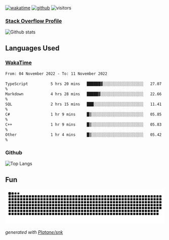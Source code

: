 [![wakatime](https://wakatime.com/badge/user/82c377cd-a54c-404c-b7df-177b313ca539.svg)](https://wakatime.com/@82c377cd-a54c-404c-b7df-177b313ca539)
[![github](https://img.shields.io/github/followers/xinthose?logo=github&style=plastic)](https://github.com/alanhamlett?tab=followers)
![visitors](https://visitor-badge.glitch.me/badge?page_id=xinthose&left_color=green&right_color=red)
### [Stack Overflow Profile](https://stackoverflow.com/users/4056146/xinthose)

![Github stats](https://github-readme-stats.vercel.app/api?username=xinthose&show_icons=true&theme=radical&count_private=true)

## Languages Used

### [WakaTime](https://wakatime.com/)
<!--START_SECTION:waka-->

```text
From: 04 November 2022 - To: 11 November 2022

TypeScript          5 hrs 20 mins   ██████▓░░░░░░░░░░░░░░░░░░   27.07 %
Markdown            4 hrs 28 mins   █████▓░░░░░░░░░░░░░░░░░░░   22.66 %
SQL                 2 hrs 15 mins   ███░░░░░░░░░░░░░░░░░░░░░░   11.41 %
C#                  1 hr 9 mins     █▒░░░░░░░░░░░░░░░░░░░░░░░   05.85 %
C++                 1 hr 9 mins     █▒░░░░░░░░░░░░░░░░░░░░░░░   05.83 %
Other               1 hr 4 mins     █▒░░░░░░░░░░░░░░░░░░░░░░░   05.42 %
```

<!--END_SECTION:waka-->

### Github

![Top Langs](https://github-readme-stats.vercel.app/api/top-langs/?username=xinthose)

## Fun
![github contribution grid snake animation](https://raw.githubusercontent.com/xinthose/xinthose/output/github-contribution-grid-snake.svg)

_generated with [Platane/snk](https://github.com/Platane/snk)_
